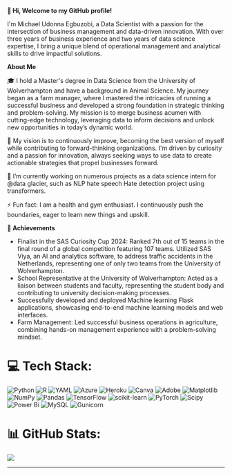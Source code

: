 **👋 Hi, Welcome to my GitHub profile!**

I'm Michael Udonna Egbuzobi, a Data Scientist with a passion for the intersection of business management and data-driven innovation. With over three years of business experience and two years of data science expertise, I bring a unique blend of operational management and analytical skills to drive impactful solutions.

**About Me**

🎓 I hold a Master's degree in Data Science from the University of Wolverhampton and have a background in Animal Science. My journey began as a farm manager, where I mastered the intricacies of running a successful business and developed a strong foundation in strategic thinking and problem-solving. My mission is to merge business acumen with cutting-edge technology, leveraging data to inform decisions and unlock new opportunities in today’s dynamic world.

👀 My vision is to continuously improve, becoming the best version of myself while contributing to forward-thinking organizations. I'm driven by curiosity and a passion for innovation, always seeking ways to use data to create actionable strategies that propel businesses forward.

🌱 I’m currently working on numerous projects as a data science intern for @data glacier, such as NLP hate speech Hate detection project using transformers.

⚡ Fun fact: I am a health and gym enthusiast. I continuously push the boundaries, eager to learn new things and upskill.  

 **🏅 Achievements**
- Finalist in the SAS Curiosity Cup 2024: Ranked 7th out of 15 teams in the final round of a global competition featuring 107 teams. Utilized SAS Viya, an AI and analytics software, to address traffic accidents in the Netherlands, representing one of only two teams from the University of Wolverhampton.
- School Representative at the University of Wolverhampton: Acted as a liaison between students and faculty, representing the student body and contributing to university decision-making processes.
- Successfully developed and deployed Machine learning Flask applications, showcasing end-to-end machine learning models and web interfaces.
- Farm Management: Led successful business operations in agriculture, combining hands-on management experience with a problem-solving mindset.


# 💻 Tech Stack:
![Python](https://img.shields.io/badge/python-3670A0?style=for-the-badge&logo=python&logoColor=ffdd54) ![R](https://img.shields.io/badge/r-%23276DC3.svg?style=for-the-badge&logo=r&logoColor=white) ![YAML](https://img.shields.io/badge/yaml-%23ffffff.svg?style=for-the-badge&logo=yaml&logoColor=151515) ![Azure](https://img.shields.io/badge/azure-%230072C6.svg?style=for-the-badge&logo=microsoftazure&logoColor=white) ![Heroku](https://img.shields.io/badge/heroku-%23430098.svg?style=for-the-badge&logo=heroku&logoColor=white) ![Canva](https://img.shields.io/badge/Canva-%2300C4CC.svg?style=for-the-badge&logo=Canva&logoColor=white) ![Adobe](https://img.shields.io/badge/adobe-%23FF0000.svg?style=for-the-badge&logo=adobe&logoColor=white) ![Matplotlib](https://img.shields.io/badge/Matplotlib-%23ffffff.svg?style=for-the-badge&logo=Matplotlib&logoColor=black) ![NumPy](https://img.shields.io/badge/numpy-%23013243.svg?style=for-the-badge&logo=numpy&logoColor=white) ![Pandas](https://img.shields.io/badge/pandas-%23150458.svg?style=for-the-badge&logo=pandas&logoColor=white) ![TensorFlow](https://img.shields.io/badge/TensorFlow-%23FF6F00.svg?style=for-the-badge&logo=TensorFlow&logoColor=white) ![scikit-learn](https://img.shields.io/badge/scikit--learn-%23F7931E.svg?style=for-the-badge&logo=scikit-learn&logoColor=white) ![PyTorch](https://img.shields.io/badge/PyTorch-%23EE4C2C.svg?style=for-the-badge&logo=PyTorch&logoColor=white) ![Scipy](https://img.shields.io/badge/SciPy-%230C55A5.svg?style=for-the-badge&logo=scipy&logoColor=%white) ![Power Bi](https://img.shields.io/badge/power_bi-F2C811?style=for-the-badge&logo=powerbi&logoColor=black) ![MySQL](https://img.shields.io/badge/mysql-4479A1.svg?style=for-the-badge&logo=mysql&logoColor=white) ![Gunicorn](https://img.shields.io/badge/gunicorn-%298729.svg?style=for-the-badge&logo=gunicorn&logoColor=white)
# 📊 GitHub Stats:
![](https://github-readme-streak-stats.herokuapp.com/?user=UdonnaM&theme=dark&hide_border=false)<br/>


---

<!-- Proudly created with GPRM ( https://gprm.itsvg.in ) -->





<!---
UdonnaM/UdonnaM is a ✨ special ✨ repository because its `README.md` (this file) appears on your GitHub profile.
You can click the Preview link to take a look at your changes.
--->
